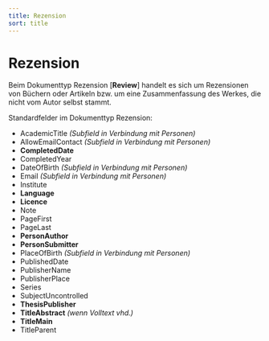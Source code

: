 ```yaml
---
title: Rezension
sort: title
---
```


# Rezension

Beim Dokumenttyp Rezension [**Review**] handelt es sich um Rezensionen von Büchern oder
Artikeln bzw. um eine Zusammenfassung des Werkes, die nicht vom Autor selbst stammt.

Standardfelder im Dokumenttyp Rezension:

* AcademicTitle *(Subfield in Verbindung mit Personen)*
* AllowEmailContact *(Subfield in Verbindung mit Personen)*
* **CompletedDate**
* CompletedYear
* DateOfBirth *(Subfield in Verbindung mit Personen)*
* Email *(Subfield in Verbindung mit Personen)*
* Institute
* **Language**
* **Licence**
* Note
* PageFirst
* PageLast
* **PersonAuthor**
* **PersonSubmitter**
* PlaceOfBirth *(Subfield in Verbindung mit Personen)*
* PublishedDate
* PublisherName
* PublisherPlace
* Series
* SubjectUncontrolled
* **ThesisPublisher**
* **TitleAbstract** *(wenn Volltext vhd.)*
* **TitleMain**
* TitleParent
